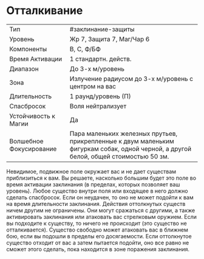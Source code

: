 # Отталкивание

|                         |                                                                                                                                       |
| ----------------------- | ------------------------------------------------------------------------------------------------------------------------------------- |
| Тип                     | #заклинание-защиты                                                                                                                    | 
| Уровень                 | Жр 7, Защита 7, Маг/Чар 6                                                                                                             |
| Компоненты              | В, С, Ф/БФ                                                                                                                            |
| Время Активации         | 1 стандартн. действ.                                                                                                                  |
| Диапазон                | До 3-х м/уровень                                                                                                                      |
| Зона                    | Излучение радиусом до 3-х м/уровень с центром на вас                                                                                  |
| Длительность            | 1 раунд/уровень (П)                                                                                                                   |
| Спасбросок              | Воля нейтрализует                                                                                                                     |
| Устойчивость к Магии    | Да                                                                                                                                    |
| Волшебное Фокусирование | Пара маленьких железных прутьев, прикрепленные к двум маленьким фигуркам собак, одной черной, а другой белой, общей стоимостью 50 зм. |

 Невидимое, подвижное поле окружает вас и не дает существам приблизиться к вам. Вы решаете, насколько большим будет это поле во время активации заклинания (в пределах, которых позволяет ваш уровень). Любое существо внутри поля или входящее в него должно сделать спасбросок. Если он неудачен, то оно не может подойти к вам на время длительности заклинания. Действия оттолкнутых существ ничем другим не ограничены. Они могут сражаться с другими, а также активировать заклинания или атаковать вас стрелковым оружием. Если вы подходите к существу, то ничего не происходит (это существо не отталкивается). Существо свободно может атаковать вас в ближнем бою, если вы подошли в пределы его досягаемости. Если оттолкнутое существо отходит от вас а затем пытается подойти, оно все равно не сможет этого сделать, пока находится в зоне поражения заклинания. 
